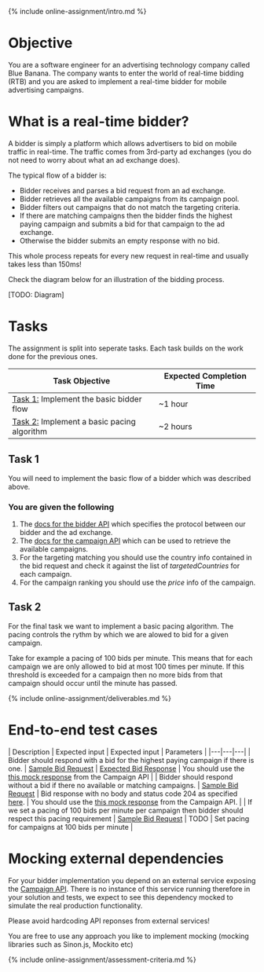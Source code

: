{% include online-assignment/intro.md %}

# Objective

You are a software engineer for an advertising technology company called Blue Banana. The company wants to enter the world of real-time bidding (RTB) and you are asked to implement a real-time bidder for mobile advertising campaigns.

# What is a real-time bidder?

A bidder is simply a platform which allows advertisers to bid on mobile traffic in real-time. The traffic comes from 3rd-party ad exchanges (you do not need to worry about what an ad exchange does).

The typical flow of a bidder is:

- Bidder receives and parses a bid request from an ad exchange.
- Bidder retrieves all the available campaigns from its campaign pool.
- Bidder filters out campaigns that do not match the targeting criteria.
- If there are matching campaigns then the bidder finds the highest paying campaign and submits a bid for that campaign to the ad exchange. 
- Otherwise the bidder submits an empty response with no bid.

This whole process repeats for every new request in real-time and usually takes less than 150ms!

Check the diagram below for an illustration of the bidding process.

[TODO: Diagram]

# Tasks

The assignment is split into seperate tasks. Each task builds on the work done for the previous ones. 

| Task Objective | Expected Completion Time |
|---|---|
| [Task 1:](#task-1) Implement the basic bidder flow | ~1 hour |
| [Task 2:](#task-2) Implement a basic pacing algorithm | ~2 hours |

## Task 1

You will need to implement the basic flow of a bidder which was described above.

### You are given the following

1. The [docs for the bidder API](http://docs.bidderapi.apiary.io/) which specifies the protocol between our bidder and the ad exchange.
2. The [docs for the campaign API](http://docs.campaignapi9.apiary.io/) which can be used to retrieve the available campaigns.
3. For the targeting matching you should use the country info contained in the bid request and check it against the list of *targetedCountries* for each campaign.
4. For the campaign ranking you should use the *price* info of the campaign.

## Task 2

For the final task we want to implement a basic pacing algorithm. The pacing controls the rythm by which we are alowed to bid for a given campaign. 

Take for example a pacing of 100 bids per minute. This means that for each campaign we are only allowed to bid at most 100 times per minute. If this threshold is exceeded for a campaign then no more bids from that campaign should occur until the minute has passed.

{% include online-assignment/deliverables.md %}

# End-to-end test cases

| Description | Expected input | Expected input | Parameters |
|---|---|---|
| Bidder should respond with a bid for the highest paying campaign if there is one. | [Sample Bid Request](test-cases/test-case-1-input.json) | [Expected Bid Response](test-cases/ßoutput.json) | You should use the [this mock response](test-cases/mock-campaign-api-response.json) from the Campaign API | 
| Bidder should respond without a bid if there no available or matching campaigns. | [Sample Bid Request](test-cases/test-case-2-input.json) | Bid response with no body and status code 204 as specified [here](http://docs.bidderapi.apiary.io/#reference/0/ask-bidder-to-submit-a-bid/bid-response-without-a-bid). | You should use the [this mock response](test-cases/mock-campaign-api-response.json) from the Campaign API. |
| If we set a pacing of 100 bids per minute per campaign then bidder should respect this pacing requirement | [Sample Bid Request](test-cases/test-case-1-input.json) | TODO | Set pacing for campaigns at 100 bids per minute |

# Mocking external dependencies

For your bidder implementation you depend on an external service exposing the [Campaign API](http://docs.campaignapi9.apiary.io/#). There is no instance of this service running therefore in your solution and tests, we expect to see this dependency mocked to simulate the real production functionality.

Please avoid hardcoding API reponses from external services! 

You are free to use any approach you like to implement mocking (mocking libraries such as Sinon.js, Mockito etc)

{% include online-assignment/assessment-criteria.md %}